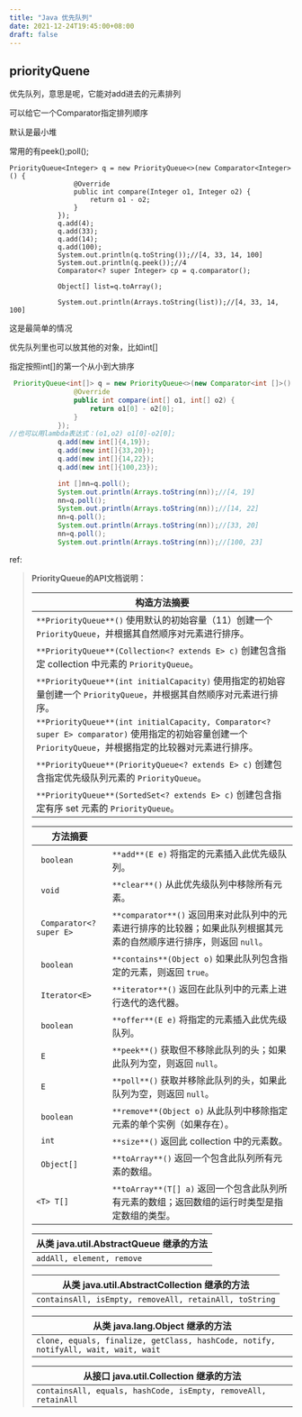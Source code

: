 ```yaml
---
title: "Java 优先队列"
date: 2021-12-24T19:45:00+08:00
draft: false
---
```






## priorityQuene<T>

优先队列，意思是呢，它能对add进去的元素排列

可以给它一个Comparator指定排列顺序

默认是最小堆



常用的有peek();poll();

```
PriorityQueue<Integer> q = new PriorityQueue<>(new Comparator<Integer>() {
                @Override
                public int compare(Integer o1, Integer o2) {
                    return o1 - o2;
                }
            });
            q.add(4);
            q.add(33);
            q.add(14);
            q.add(100);
            System.out.println(q.toString());//[4, 33, 14, 100]
            System.out.println(q.peek());//4
            Comparator<? super Integer> cp = q.comparator();

            Object[] list=q.toArray();

            System.out.println(Arrays.toString(list));//[4, 33, 14, 100]
```

这是最简单的情况

优先队列里也可以放其他的对象，比如int[]

指定按照int[]的第一个从小到大排序

```java
 PriorityQueue<int[]> q = new PriorityQueue<>(new Comparator<int []>() {
                @Override
                public int compare(int[] o1, int[] o2) {
                    return o1[0] - o2[0];
                }
            });
//也可以用lambda表达式：(o1,o2) o1[0]-o2[0];
            q.add(new int[]{4,19});
            q.add(new int[]{33,20});
            q.add(new int[]{14,22});
            q.add(new int[]{100,23});

            int []nn=q.poll();
            System.out.println(Arrays.toString(nn));//[4, 19]
            nn=q.poll();
            System.out.println(Arrays.toString(nn));//[14, 22]
            nn=q.poll();
            System.out.println(Arrays.toString(nn));//[33, 20]
            nn=q.poll();
            System.out.println(Arrays.toString(nn));//[100, 23]
```



ref:

> **PriorityQueue的API文档说明：**
>
>| 构造方法摘要                                                 |
>| ------------------------------------------------------------ |
>| `**PriorityQueue**()`      使用默认的初始容量（11）创建一个 `PriorityQueue`，并根据其自然顺序对元素进行排序。 |
>| `**PriorityQueue**(Collection<? extends E> c)`      创建包含指定 collection 中元素的 `PriorityQueue`。 |
>| `**PriorityQueue**(int initialCapacity)`      使用指定的初始容量创建一个 `PriorityQueue`，并根据其自然顺序对元素进行排序。 |
>| `**PriorityQueue**(int initialCapacity, Comparator<? super E> comparator)`      使用指定的初始容量创建一个 `PriorityQueue`，并根据指定的比较器对元素进行排序。 |
>| `**PriorityQueue**(PriorityQueue<? extends E> c)`      创建包含指定优先级队列元素的 `PriorityQueue`。 |
>| `**PriorityQueue**(SortedSet<? extends E> c)`      创建包含指定有序 set 元素的 `PriorityQueue`。 |
>
> 
>
>| 方法摘要                 |                                                              |
>| ------------------------ | ------------------------------------------------------------ |
>| ` boolean`               | `**add**(E e)`      将指定的元素插入此优先级队列。           |
>| ` void`                  | `**clear**()`      从此优先级队列中移除所有元素。            |
>| ` Comparator<? super E>` | `**comparator**()`      返回用来对此队列中的元素进行排序的比较器；如果此队列根据其元素的自然顺序进行排序，则返回 `null`。 |
>| ` boolean`               | `**contains**(Object o)`      如果此队列包含指定的元素，则返回 `true`。 |
>| ` Iterator<E>`           | `**iterator**()`      返回在此队列中的元素上进行迭代的迭代器。 |
>| ` boolean`               | `**offer**(E e)`      将指定的元素插入此优先级队列。         |
>| ` E`                     | `**peek**()`      获取但不移除此队列的头；如果此队列为空，则返回 `null`。 |
>| ` E`                     | `**poll**()`      获取并移除此队列的头，如果此队列为空，则返回 `null`。 |
>| ` boolean`               | `**remove**(Object o)`      从此队列中移除指定元素的单个实例（如果存在）。 |
>| ` int`                   | `**size**()`      返回此 collection 中的元素数。             |
>| ` Object[]`              | `**toArray**()`      返回一个包含此队列所有元素的数组。      |
>| `<T> T[]`                | `**toArray**(T[] a)`      返回一个包含此队列所有元素的数组；返回数组的运行时类型是指定数组的类型。 |
>
>
>
>| **从类 java.util.AbstractQueue 继承的方法** |
>| ------------------------------------------- |
>| `addAll, element, remove`                   |
>
>
>
>| **从类 java.util.AbstractCollection 继承的方法**       |
>| ------------------------------------------------------ |
>| `containsAll, isEmpty, removeAll, retainAll, toString` |
>
>
>
>| **从类 java.lang.Object 继承的方法**                         |
>| ------------------------------------------------------------ |
>| `clone, equals, finalize, getClass, hashCode, notify, notifyAll, wait, wait, wait` |
>
> 
>
>| **从接口 java.util.Collection 继承的方法**                   |
>| ------------------------------------------------------------ |
>| `containsAll, equals, hashCode, isEmpty, removeAll, retainAll` |
>
>